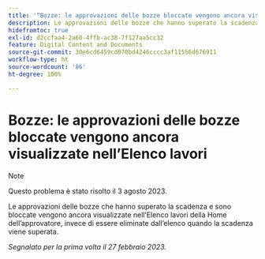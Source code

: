```yaml
---
title: '“Bozze: le approvazioni delle bozze bloccate vengono ancora visualizzate nell’Elenco lavori”'
description: Le approvazioni delle bozze che hanno superato la scadenza e sono bloccate vengono ancora visualizzate nell’Elenco lavori della Home dell’approvatore, invece di essere eliminate dall’elenco quando la scadenza viene superata.
hidefromtoc: true
exl-id: d2ccfaa4-2a60-4ffb-ac38-7f127aa5cc32
feature: Digital Content and Documents
source-git-commit: 30e6cd6459cd070bd4246cccc3af11556d676911
workflow-type: ht
source-wordcount: '86'
ht-degree: 100%

---
```


# Bozze: le approvazioni delle bozze bloccate vengono ancora visualizzate nell’Elenco lavori

<!--This issue is on the WF and WFP TOC-->

>[!NOTE]
>
>Questo problema è stato risolto il 3 agosto 2023.

Le approvazioni delle bozze che hanno superato la scadenza e sono bloccate vengono ancora visualizzate nell’Elenco lavori della Home dell’approvatore, invece di essere eliminate dall’elenco quando la scadenza viene superata.

_Segnalato per la prima volta il 27 febbraio 2023._
